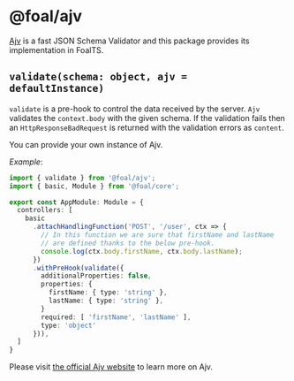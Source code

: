 # @foal/ajv

[Ajv](https://github.com/epoberezkin/ajv) is a fast JSON Schema Validator and this package provides its implementation in FoalTS.

## `validate(schema: object, ajv = defaultInstance)`

`validate` is a pre-hook to control the data received by the server. `Ajv` validates the `context.body` with the given schema. If the validation fails then an `HttpResponseBadRequest` is returned with the validation errors as `content`.

You can provide your own instance of Ajv.

*Example*:
```typescript
import { validate } from '@foal/ajv';
import { basic, Module } from '@foal/core';

export const AppModule: Module = {
  controllers: [
    basic
      .attachHandlingFunction('POST', '/user', ctx => {
        // In this function we are sure that firstName and lastName
        // are defined thanks to the below pre-hook.
        console.log(ctx.body.firstName, ctx.body.lastName);
      })
      .withPreHook(validate({
        additionalProperties: false,
        properties: {
          firstName: { type: 'string' },
          lastName: { type: 'string' },
        }
        required: [ 'firstName', 'lastName' ],
        type: 'object'
      })),
  ]
}

```

Please visit [the official Ajv website](http://epoberezkin.github.io/ajv/) to learn more on Ajv.